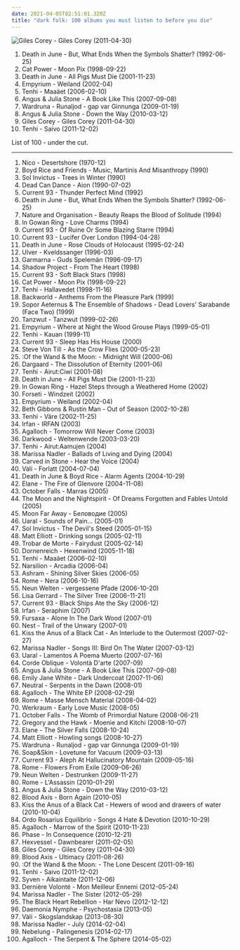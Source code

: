 ```yaml
---
date: 2021-04-05T02:51:01.320Z
title: "dark folk: 100 albums you must listen to before you die"
---
```

![Giles Corey - Giles Corey (2011-04-30)](http://coverartarchive.org/release/945d7382-e187-454c-bbf9-09abe4404772/4804497131-500.jpg "Giles Corey - Giles Corey (2011-04-30)")
<ol class="albums">
<li data-cover="http://coverartarchive.org/release/01644ef1-8e69-3ada-aec3-d5ab9054eb55/28801957432-500.jpg" data-tags="neofolk" role="button">Death in June - But, What Ends When the Symbols Shatter? (1992-06-25)</li>
<li data-cover="http://coverartarchive.org/release/5d58d210-a58c-4532-a2f5-54c6001a063d/12639050704-500.jpg" data-tags="90s, indie, mellow" role="button">Cat Power - Moon Pix (1998-09-22)</li>
<li data-cover="http://coverartarchive.org/release/21fc81a5-dd05-459c-b528-f25a1044d395/16084072468-500.jpg" data-tags="noise, experimental" role="button">Death in June - All Pigs Must Die (2001-11-23)</li>
<li data-cover="http://coverartarchive.org/release/370bd996-a648-4b02-ad41-083df8a208cb/12560286434-500.jpg" data-tags="neofolk, folk, dark folk" role="button">Empyrium - Weiland (2002-04)</li>
<li data-cover="http://coverartarchive.org/release/c084ab51-54b2-41a5-8fb6-106c62773192/3426121317-500.jpg" data-tags="folk, dark folk" role="button">Tenhi - Maaäet (2006-02-10)</li>
<li data-cover="http://coverartarchive.org/release/43ff3450-f35f-40ad-986b-01703287dc6d/2638757408-500.jpg" data-tags="folk, acoustic, indie folk" role="button">Angus & Julia Stone - A Book Like This (2007-09-08)</li>
<li data-cover="http://coverartarchive.org/release/11b2eb6b-6ecb-4cfc-b814-8ebc80dccd88/9907441763-500.jpg" data-tags="folk, dark folk, neofolk" role="button">Wardruna - Runaljod - gap var Ginnunga (2009-01-19)</li>
<li data-cover="https://img.discogs.com/LrhznqUrhrbnOX4LXZY3sr6kwJw=/fit-in/293x293/filters:strip_icc():format(jpeg):mode_rgb():quality(90)/discogs-images/R-2187241-1268704983.jpeg.jpg" data-tags="folk, australian, acoustic, indie" role="button">Angus & Julia Stone - Down the Way (2010-03-12)</li>
<li data-cover="http://coverartarchive.org/release/945d7382-e187-454c-bbf9-09abe4404772/4804497131-500.jpg" data-tags="dark folk, slowcore" role="button">Giles Corey - Giles Corey (2011-04-30)</li>
<li data-cover="http://coverartarchive.org/release/c5fd2283-0462-49d8-948d-6de4015ee364/2872111551-500.jpg" data-tags="dark folk, hiver" role="button">Tenhi - Saivo (2011-12-02)</li>
</ol>
List of 100 - under the cut.
<!-- more -->

_________________

<ol class="albums">
<li data-cover="https://img.discogs.com/rgRyAKI8DUhrlKcUD0KtNUTC5u4=/fit-in/301x300/filters:strip_icc():format(jpeg):mode_rgb():quality(90)/discogs-images/R-2243100-1299316097.jpeg.jpg" data-tags="experimental, avant-folk, 70s" role="button">
Nico - Desertshore (1970-12)
</li>
<li data-cover="https://img.discogs.com/k7F2p3zdIKqiexIXJjSdmG2YLgs=/fit-in/588x521/filters:strip_icc():format(jpeg):mode_rgb():quality(90)/discogs-images/R-316971-1280442253.jpeg.jpg" data-tags="neofolk, dark folk" role="button">
Boyd Rice and Friends - Music, Martinis And Misanthropy (1990)
</li>
<li data-cover="http://coverartarchive.org/release/db70834c-c1ac-4500-8e15-f9199bb4afeb/14488070941-500.jpg" data-tags="neofolk" role="button">
Sol Invictus - Trees in Winter (1990)
</li>
<li data-cover="http://coverartarchive.org/release/48148a00-abee-387b-9784-1203490a1aad/16700970374-500.jpg" data-tags="ethereal, medieval" role="button">
Dead Can Dance - Aion (1990-07-02)
</li>
<li data-cover="http://coverartarchive.org/release/1b5e3859-a7b4-4782-82e9-f0471f8f461e/14996550732-500.jpg" data-tags="neofolk, apocalyptic folk" role="button">
Current 93 - Thunder Perfect Mind (1992)
</li>
<li data-cover="http://coverartarchive.org/release/01644ef1-8e69-3ada-aec3-d5ab9054eb55/28801957432-500.jpg" data-tags="neofolk" role="button">
Death in June - But, What Ends When the Symbols Shatter? (1992-06-25)
</li>
<li data-cover="http://coverartarchive.org/release/83ceca16-4978-40ff-8403-01a2459e5ada/11674104907-500.jpg" data-tags="neofolk, apocalyptic folk, dark folk" role="button">
Nature and Organisation - Beauty Reaps the Blood of Solitude (1994)
</li>
<li data-cover="https://img.discogs.com/6zIIjkaBss-9X6VtwLjf7VeBWoI=/fit-in/590x531/filters:strip_icc():format(jpeg):mode_rgb():quality(90)/discogs-images/R-986416-1181284371.jpeg.jpg" data-tags="neofolk, dark folk" role="button">
In Gowan Ring - Love Charms (1994)
</li>
<li data-cover="http://coverartarchive.org/release/71119a18-2752-3562-a073-07de27a9709a/3668940581-500.jpg" data-tags="1994, neofolk, dark folk, apocalyptic folk" role="button">
Current 93 - Of Ruine Or Some Blazing Starre (1994)
</li>
<li data-cover="https://img.discogs.com/qScbtbMajtFB0P9XUUyiiZONW_w=/fit-in/600x529/filters:strip_icc():format(jpeg):mode_rgb():quality(90)/discogs-images/R-5845629-1404308603-1741.jpeg.jpg" data-tags="neofolk, world serpent, soundtrack to the apocalypse" role="button">
Current 93 - Lucifer Over London (1994-04-28)
</li>
<li data-cover="http://coverartarchive.org/release/3c46e60d-4448-32a2-a407-916ef35d61db/16083861520-500.jpg" data-tags="neofolk" role="button">
Death in June - Rose Clouds of Holocaust (1995-02-24)
</li>
<li data-cover="http://coverartarchive.org/release/cd7a8fc4-9ef2-4f9f-b47f-2d6c3ac421ea/25356747530-500.jpg" data-tags="folk" role="button">
Ulver - Kveldssanger (1996-03)
</li>
<li data-cover="https://img.discogs.com/iIR8P2o1UNaTJoE9QD487UOK7Mw=/fit-in/580x571/filters:strip_icc():format(jpeg):mode_rgb():quality(90)/discogs-images/R-816769-1232209294.jpeg.jpg" data-tags="folk" role="button">
Garmarna - Guds Spelemän (1996-09-17)
</li>
<li data-cover="http://coverartarchive.org/release/50ead46a-ce80-43fb-8817-5cdbc3982e3b/15566159178-500.jpg" data-tags="gothic, gothic rock, rozz williams" role="button">
Shadow Project - From The Heart (1998)
</li>
<li data-cover="http://coverartarchive.org/release/ce037097-b68d-4bbb-8d17-476fc82ebde3/3613013207-500.jpg" data-tags="piano, melancholic" role="button">
Current 93 - Soft Black Stars (1998)
</li>
<li data-cover="http://coverartarchive.org/release/5d58d210-a58c-4532-a2f5-54c6001a063d/12639050704-500.jpg" data-tags="90s, indie, mellow" role="button">
Cat Power - Moon Pix (1998-09-22)
</li>
<li data-cover="http://coverartarchive.org/release/46b8dd1d-8a9f-4389-96d2-5c5591ef3dc4/18174978441-500.jpg" data-tags="folk, dark folk, hiver" role="button">
Tenhi - Hallavedet (1998-11-16)
</li>
<li data-cover="http://coverartarchive.org/release/f9869932-779b-4474-b877-2315fc74c6a7/8806552856-500.jpg" data-tags="neofolk, dark folk, apocalyptic folk, world serpent" role="button">
Backworld - Anthems From the Pleasure Park (1999)
</li>
<li data-cover="http://coverartarchive.org/release/cde5e66a-d7d2-4187-b389-6fa14a279910/17251378984-500.jpg" data-tags="gothic, darkwave" role="button">
Sopor Aeternus & The Ensemble of Shadows - Dead Lovers' Sarabande (Face Two) (1999)
</li>
<li data-cover="http://coverartarchive.org/release/7bda0240-f1d4-4c5c-b50d-a46fe30af5d7/12568057157-500.jpg" data-tags="german, tanzwut-tanzwut, metal, mittelalter-mix" role="button">
Tanzwut - Tanzwut (1999-02-26)
</li>
<li data-cover="http://coverartarchive.org/release/c6918bbe-4343-4235-a8c5-ca6a79cf60ac/1009676795-500.jpg" data-tags="folk, acoustic, neofolk" role="button">
Empyrium - Where at Night the Wood Grouse Plays (1999-05-01)
</li>
<li data-cover="https://img.discogs.com/o0B1S9nEWRs5utbd44DpfDTTiEw=/fit-in/600x600/filters:strip_icc():format(jpeg):mode_rgb():quality(90)/discogs-images/R-9711267-1485158428-9823.jpeg.jpg" data-tags="neofolk, folk" role="button">
Tenhi - Kauan (1999-11)
</li>
<li data-cover="http://coverartarchive.org/release/c5e4351e-fafd-3066-81a3-71e1cffd2133/3617687903-500.jpg" data-tags="neofolk, apocalyptic folk" role="button">
Current 93 - Sleep Has His House (2000)
</li>
<li data-cover="https://img.discogs.com/odN_mixBOw_bWndp9Tfn1RaOuIg=/fit-in/600x517/filters:strip_icc():format(jpeg):mode_rgb():quality(90)/discogs-images/R-385078-1248849142.jpeg.jpg" data-tags="singer-songwriter, avantgarde, melancholic" role="button">
Steve Von Till - As the Crow Flies (2000-05-23)
</li>
<li data-cover="http://coverartarchive.org/release/288b5f23-8ec0-34cc-be1f-38a9d5c03cda/9943915569-500.jpg" data-tags="neofolk, dark folk" role="button">
:Of the Wand & the Moon: - Midnight Will (2000-06)
</li>
<li data-cover="http://coverartarchive.org/release/fa4868f0-1f2f-4bdc-9cc3-61b107642db3/27796142340-500.jpg" data-tags="dark ambient, darkwave" role="button">
Dargaard - The Dissolution of Eternity (2001-06)
</li>
<li data-cover="https://img.discogs.com/m9uVH-zFlLYpBcB3Dkn0J6FTas0=/fit-in/508x450/filters:strip_icc():format(jpeg):mode_rgb():quality(90)/discogs-images/R-441765-1113946537.jpg.jpg" data-tags="dark folk, 00s" role="button">
Tenhi - Airut:Ciwi (2001-08)
</li>
<li data-cover="http://coverartarchive.org/release/21fc81a5-dd05-459c-b528-f25a1044d395/16084072468-500.jpg" data-tags="noise, experimental" role="button">
Death in June - All Pigs Must Die (2001-11-23)
</li>
<li data-cover="http://coverartarchive.org/release/966b9b3e-cd34-4f2d-ad4c-f2f371bb0e5d/28482190012-500.jpg" data-tags="medieval, folk, neofolk" role="button">
In Gowan Ring - Hazel Steps through a Weathered Home (2002)
</li>
<li data-cover="https://img.discogs.com/JlxQC6aH-FDxs9fSB_lz29sjDec=/fit-in/500x507/filters:strip_icc():format(jpeg):mode_rgb():quality(90)/discogs-images/R-925729-1177435553.jpeg.jpg" data-tags="neofolk" role="button">
Forseti - Windzeit (2002)
</li>
<li data-cover="http://coverartarchive.org/release/370bd996-a648-4b02-ad41-083df8a208cb/12560286434-500.jpg" data-tags="neofolk, folk, dark folk" role="button">
Empyrium - Weiland (2002-04)
</li>
<li data-cover="http://coverartarchive.org/release/d6dfec82-bdcc-4e05-9d8e-7666f9e74c0b/14023327941-500.jpg" data-tags="female vocalists, trip-hop" role="button">
Beth Gibbons & Rustin Man - Out of Season (2002-10-28)
</li>
<li data-cover="https://img.discogs.com/W_PczOtxToSZWZBBjGocvpU70iM=/fit-in/458x400/filters:strip_icc():format(jpeg):mode_rgb():quality(90)/discogs-images/R-463740-1117243587.jpg.jpg" data-tags="folk" role="button">
Tenhi - Väre (2002-11-25)
</li>
<li data-cover="http://coverartarchive.org/release/2dec60d0-00a4-4ffd-ae4b-69e86f0601dc/2788181181-500.jpg" data-tags="fantasy, ethereal, darkwave, world fusion, female vocalists" role="button">
Irfan - IRFAN (2003)
</li>
<li data-cover="http://coverartarchive.org/release/7aeb5277-5955-41da-8a0c-9951cf2d2c8a/1122752211-500.jpg" data-tags="folk" role="button">
Agalloch - Tomorrow Will Never Come (2003)
</li>
<li data-cover="http://coverartarchive.org/release/23893c69-35ae-47eb-b9ed-d7378ff885fa/14841082382-500.jpg" data-tags="dark folk" role="button">
Darkwood - Weltenwende (2003-03-20)
</li>
<li data-cover="http://coverartarchive.org/release/b2ea53b8-6930-4d45-9503-4482007d7cf1/3426093623-500.jpg" data-tags="2004" role="button">
Tenhi - Airut:Aamujen (2004)
</li>
<li data-cover="http://coverartarchive.org/release/bc2e6f32-2f93-41e7-8930-6485122e7052/3020431710-500.jpg" data-tags="folk" role="button">
Marissa Nadler - Ballads of Living and Dying (2004)
</li>
<li data-cover="http://coverartarchive.org/release/5c6f9b00-d6f1-48f1-913f-e331cca58e79/25743960778-500.jpg" data-tags="folk, acoustic, neofolk, dark folk" role="button">
Carved in Stone - Hear the Voice (2004)
</li>
<li data-cover="https://img.discogs.com/9iTqhcnCflow8WGesAyFYUyyUYA=/fit-in/431x600/filters:strip_icc():format(jpeg):mode_rgb():quality(90)/discogs-images/R-750037-1154971410.jpeg.jpg" data-tags="neofolk" role="button">
Vàli - Forlatt (2004-07-04)
</li>
<li data-cover="http://coverartarchive.org/release/eef84711-da0a-41b4-b2e9-a6e5fae95155/21078918413-500.jpg" data-tags="neofolk" role="button">
Death in June & Boyd Rice - Alarm Agents (2004-10-29)
</li>
<li data-cover="https://img.discogs.com/h755aup4vPrO0tBSWmYsUPI5sLs=/fit-in/400x400/filters:strip_icc():format(jpeg):mode_rgb():quality(90)/discogs-images/R-737225-1153573735.jpeg.jpg" data-tags="ethereal, medieval" role="button">
Elane - The Fire of Glenvore (2004-11-08)
</li>
<li data-cover="https://img.discogs.com/0OTqhj1ihhXK0ZY4ah0-xNPBxjo=/fit-in/350x350/filters:strip_icc():format(jpeg):mode_rgb():quality(90)/discogs-images/R-986951-1181049675.jpeg.jpg" data-tags="folk" role="button">
October Falls - Marras (2005)
</li>
<li data-cover="http://coverartarchive.org/release/ef88e819-cdf2-43e7-9b06-591d9b2ea64a/3003107829-500.jpg" data-tags="medieval" role="button">
The Moon and the Nightspirit - Of Dreams Forgotten and Fables Untold (2005)
</li>
<li data-cover="https://img.discogs.com/Xz2F3hJV1GXk9XlcykENIjejuhc=/fit-in/600x600/filters:strip_icc():format(jpeg):mode_rgb():quality(90)/discogs-images/R-13967827-1565114898-3972.jpeg.jpg" data-tags="dark folk" role="button">
Moon Far Away - Беловодие (2005)
</li>
<li data-cover="http://coverartarchive.org/release/59f014e1-98ab-4713-b474-4ec58fea6e03/1086086381-500.jpg" data-tags="dark folk" role="button">
Uaral - Sounds of Pain... (2005-01)
</li>
<li data-cover="https://img.discogs.com/zVl84rbhqZBz2tLPaj6hGHrnS-c=/fit-in/600x614/filters:strip_icc():format(jpeg):mode_rgb():quality(90)/discogs-images/R-11723837-1521813872-2849.png.jpg" data-tags="neofolk, dark folk, apocalyptic folk" role="button">
Sol Invictus - The Devil's Steed (2005-01-15)
</li>
<li data-cover="http://coverartarchive.org/release/88c9b590-0731-45e8-af4f-32c68e777b91/17569572923-500.jpg" data-tags="folk" role="button">
Matt Elliott - Drinking songs (2005-02-11)
</li>
<li data-cover="https://img.discogs.com/aR-NBf345D0EAAF4K5Dq4OB4w9o=/fit-in/600x534/filters:strip_icc():format(jpeg):mode_rgb():quality(90)/discogs-images/R-801483-1200479401.jpeg.jpg" data-tags="ethereal, fantasy, neofolk" role="button">
Trobar de Morte - Fairydust (2005-02-14)
</li>
<li data-cover="https://img.discogs.com/3sQwM5lfulY3vU5sNNizFNiGypw=/fit-in/150x150/filters:strip_icc():format(jpeg):mode_rgb():quality(90)/discogs-images/R-570929-1182097706.jpeg.jpg" data-tags="black metal, acoustic" role="button">
Dornenreich - Hexenwind (2005-11-18)
</li>
<li data-cover="http://coverartarchive.org/release/c084ab51-54b2-41a5-8fb6-106c62773192/3426121317-500.jpg" data-tags="folk, dark folk" role="button">
Tenhi - Maaäet (2006-02-10)
</li>
<li data-cover="https://img.discogs.com/68m0_-Q770-uAHqgj9CiEAkXAew=/fit-in/400x538/filters:strip_icc():format(jpeg):mode_rgb():quality(90)/discogs-images/R-1064184-1189339453.jpeg.jpg" data-tags="ethereal, darkwave, neofolk" role="button">
Narsilion - Arcadia (2006-04)
</li>
<li data-cover="http://coverartarchive.org/release/f3f6d58c-ef31-4f45-8ad2-33f1947290fe/2026078238-500.jpg" data-tags="melancholic, neoclassical" role="button">
Ashram - Shining Silver Skies (2006-05)
</li>
<li data-cover="http://coverartarchive.org/release/3c058ac6-7b93-4996-af7d-6ba2b2afb6df/18075146308-500.jpg" data-tags="neofolk" role="button">
Rome - Nera (2006-10-16)
</li>
<li data-cover="http://coverartarchive.org/release/2e31f4ff-d70f-44f2-a213-454229b6f8e0/26471075091-500.jpg" data-tags="neofolk, folk" role="button">
Neun Welten - vergessene Pfade (2006-10-20)
</li>
<li data-cover="http://coverartarchive.org/release/35fbd275-fdc3-4450-9b34-e05c5d93bef0/7597192789-500.jpg" data-tags="ambient, female vocalists, new age" role="button">
Lisa Gerrard - The Silver Tree (2006-11-21)
</li>
<li data-cover="http://coverartarchive.org/release/4c879591-517a-4e93-93f9-f2a478aeca0d/3646865582-500.jpg" data-tags="dark folk, apocalyptic folk" role="button">
Current 93 - Black Ships Ate the Sky (2006-12)
</li>
<li data-cover="http://coverartarchive.org/release/ac9ff732-814f-4c91-87eb-acc311c80c7d/2044549867-500.jpg" data-tags="ethereal, female vocalists" role="button">
Irfan - Seraphim (2007)
</li>
<li data-cover="http://coverartarchive.org/release/73295f07-5e1d-4923-9821-05e4aed55838/27574041654-500.jpg" data-tags="folk, ambient, experimental, psychedelic, avant-garde, psychedelic folk, dark folk, dark acoustic, interesting, american primitive, art pop, avant-folk, experimental folk, drone folk, radio bav, atmospheric folk, un, gammarec, fursaxa, nancykitten all-time favourite albums" role="button">
Fursaxa - Alone In The Dark Wood (2007-01)
</li>
<li data-cover="http://coverartarchive.org/release/ae23e3f2-2b7b-4680-aa1e-b2c78fc18d00/3104771405-500.jpg" data-tags="ambient" role="button">
Nest - Trail of the Unwary (2007-01)
</li>
<li data-cover="http://coverartarchive.org/release/ee1226f9-74a1-42c6-bf22-26be859de1fc/6043097976-500.jpg" data-tags="neofolk, dark folk" role="button">
Kiss the Anus of a Black Cat - An Interlude to the Outermost (2007-02-27)
</li>
<li data-cover="http://coverartarchive.org/release/6612f329-7d59-4578-8128-c2a2ec86565c/8703131155-500.jpg" data-tags="folk" role="button">
Marissa Nadler - Songs III: Bird On The Water (2007-03-12)
</li>
<li data-cover="http://coverartarchive.org/release/f1fdac49-ff49-4469-83ee-1f7ed12bdb7e/1086102767-500.jpg" data-tags="doom metal" role="button">
Uaral - Lamentos A Poema Muerto (2007-07-16)
</li>
<li data-cover="http://coverartarchive.org/release/8d22919d-84fd-49b1-a1a3-d76286ebd0c4/2234281903-500.jpg" data-tags="neofolk, dark folk, folk, ethereal" role="button">
Corde Oblique - Volontà D'arte (2007-09)
</li>
<li data-cover="http://coverartarchive.org/release/43ff3450-f35f-40ad-986b-01703287dc6d/2638757408-500.jpg" data-tags="folk, acoustic, indie folk" role="button">
Angus & Julia Stone - A Book Like This (2007-09-08)
</li>
<li data-cover="http://coverartarchive.org/release/2dc3b27d-aa35-47d6-847d-18a25821bbc1/10182347842-500.jpg" data-tags="singer-songwriter, indie, acoustic, indie folk" role="button">
Emily Jane White - Dark Undercoat (2007-11-06)
</li>
<li data-cover="http://coverartarchive.org/release/363de362-e921-43ce-9679-3d9ae0f62314/11811299837-500.jpg" data-tags="dark folk" role="button">
Neutral - Serpents in the Dawn (2008-01)
</li>
<li data-cover="http://coverartarchive.org/release/ea4a5386-438d-4b1c-9c88-ef99e88944b1/21895396089-500.jpg" data-tags="neofolk" role="button">
Agalloch - The White EP (2008-02-29)
</li>
<li data-cover="http://coverartarchive.org/release/3dbd7f00-e950-4229-9622-bb7c4081e505/2114489033-500.jpg" data-tags="neofolk" role="button">
Rome - Masse Mensch Material (2008-04-02)
</li>
<li data-cover="https://img.discogs.com/wK5U55_fkne69T4YJ4Elj4T5CUw=/fit-in/600x587/filters:strip_icc():format(jpeg):mode_rgb():quality(90)/discogs-images/R-1406038-1600617966-7837.jpeg.jpg" data-tags="folk noir, dark folk, neoclassical, apocalyptic folk, martial neofolk, je devrais avoir mon enfer de la caresse, ahnstern, je dirai quelque jour vos naissances latentes, nox-aeternus" role="button">
Werkraum - Early Love Music (2008-05)
</li>
<li data-cover="https://img.discogs.com/Sz9RMP0s5CB5u4pO4uZaJkLrsro=/fit-in/600x598/filters:strip_icc():format(jpeg):mode_rgb():quality(90)/discogs-images/R-1508549-1224936159.jpeg.jpg" data-tags="dark folk" role="button">
October Falls - The Womb of Primordial Nature (2008-06-21)
</li>
<li data-cover="https://img.discogs.com/l3Al6RIdg26l2hV2FEujftK1ttE=/fit-in/350x350/filters:strip_icc():format(jpeg):mode_rgb():quality(90)/discogs-images/R-1470791-1222156904.jpeg.jpg" data-tags="indie, folk" role="button">
Gregory and the Hawk - Moenie and Kitchi (2008-10-07)
</li>
<li data-cover="http://coverartarchive.org/release/1b7e0d89-ceff-444a-9963-34fac90ba3b5/16422860334-500.jpg" data-tags="ethereal, folk, darkwave, dark folk" role="button">
Elane - The Silver Falls (2008-10-24)
</li>
<li data-cover="http://coverartarchive.org/release/ae954b72-41c8-4984-b9a9-63b53030d1d0/2471701414-500.jpg" data-tags="slowcore, neofolk, dark folk, 00s, neo folk, list, great album covers, fancy album covers, monochrome album covers, vintage album covers, psychedelic album covers,  dark folk" role="button">
Matt Elliott - Howling songs (2008-10-27)
</li>
<li data-cover="http://coverartarchive.org/release/11b2eb6b-6ecb-4cfc-b814-8ebc80dccd88/9907441763-500.jpg" data-tags="folk, dark folk, neofolk" role="button">
Wardruna - Runaljod - gap var Ginnunga (2009-01-19)
</li>
<li data-cover="https://img.discogs.com/5ULMdii6V1Px_WEq_Gnq-FYTwV4=/fit-in/500x500/filters:strip_icc():format(jpeg):mode_rgb():quality(90)/discogs-images/R-1690134-1266618713.jpeg.jpg" data-tags="piano" role="button">
Soap&Skin - Lovetune for Vacuum (2009-03-13)
</li>
<li data-cover="http://coverartarchive.org/release/fa6c5ad8-9c11-4d5f-a5cd-05b2b36dfadc/3635860075-500.jpg" data-tags="psychedelic rock" role="button">
Current 93 - Aleph At Hallucinatory Mountain (2009-05-16)
</li>
<li data-cover="http://coverartarchive.org/release/37ee2649-7dfb-45ad-87b3-ca77ba66d87d/17650563376-500.jpg" data-tags="neofolk" role="button">
Rome - Flowers From Exile (2009-06-26)
</li>
<li data-cover="http://coverartarchive.org/release/b037ecc8-45fa-43c1-bf9a-30c4934b3aed/3104789300-500.jpg" data-tags="neofolk, neo folk" role="button">
Neun Welten - Destrunken (2009-11-27)
</li>
<li data-cover="http://coverartarchive.org/release/cd87c753-a934-414b-9da3-b383c3304c26/1802701475-500.jpg" data-tags="dark folk" role="button">
Rome - L'Assassin (2010-01-29)
</li>
<li data-cover="https://img.discogs.com/LrhznqUrhrbnOX4LXZY3sr6kwJw=/fit-in/293x293/filters:strip_icc():format(jpeg):mode_rgb():quality(90)/discogs-images/R-2187241-1268704983.jpeg.jpg" data-tags="folk, australian, acoustic, indie" role="button">
Angus & Julia Stone - Down the Way (2010-03-12)
</li>
<li data-cover="https://img.discogs.com/IVnNV2ChN-VuiiFjVijr4bFY0r8=/fit-in/582x585/filters:strip_icc():format(jpeg):mode_rgb():quality(90)/discogs-images/R-4683800-1372175780-2537.jpeg.jpg" data-tags="industrial, neofolk, dark folk, apocalyptic folk" role="button">
Blood Axis - Born Again (2010-05)
</li>
<li data-cover="http://coverartarchive.org/release/71727f18-c683-4440-8ee5-0a623b5ad7fb/3109305787-500.jpg" data-tags="psychedelic folk, psychedelic neofolk" role="button">
Kiss the Anus of a Black Cat - Hewers of wood and drawers of water (2010-10-04)
</li>
<li data-cover="https://img.discogs.com/WHl5pkNwsJObKrpsAUbeA7RNv5o=/fit-in/600x595/filters:strip_icc():format(jpeg):mode_rgb():quality(90)/discogs-images/R-1683872-1238740912.jpeg.jpg" data-tags="dark folk, apocalyptic folk, out of line" role="button">
Ordo Rosarius Equilibrio - Songs 4 Hate & Devotion (2010-10-29)
</li>
<li data-cover="http://coverartarchive.org/release/4bf41913-8e1a-37ef-97df-b5ee6e959db1/19071349987-500.jpg" data-tags="black metal, atmospheric black metal, folk metal, homoerotic wet dream nostalgia metal, id rather shove a hot curling iron up my ass than listen to this shit, progressive buttsecks metal, very popular among the gay community, jesus i want to vomit" role="button">
Agalloch - Marrow of the Spirit (2010-11-23)
</li>
<li data-cover="http://coverartarchive.org/release/29c108d3-2d05-4637-8dad-e67025ee452a/1484876997-500.jpg" data-tags="rock, alternative rock, indie rock, progressive rock, post punk, sludge, art rock, psych, space rock, spiritual, garage rock, post rock, psychedelic rock, greek, prog rock, glam punk, dark wave, neo-psychedelia, acid rock, psych-rock, moroccan roll, phase, spiritual rock, greek psych, insight out, post-rock, post-punk, greek rock, post grunge, death n roll, space psych, neo-psych, goth n roll, psych punk, psychedelic progressive rock, psychedelic glam punk, psych prog rock, grunge, experimental, psychedelia, folk rock, trippy, exotic, traditional, electro rock, post-metal, mystic, neo-psychedelic, post metal, eastern, psych folk, dark folk, post-hardcore, alt rock, punk n roll, gothabilly, post hardcore, psych-folk, post-industrial, folk psych, prog psych, psychedelic space rock, garage psych, psych prog, post-grudge, greek psychedelic rock, greek psychedelia, greek-psych" role="button">
Phase - In Consequence (2010-12-21)
</li>
<li data-cover="http://coverartarchive.org/release/7a1e4735-6f30-4d71-8702-4399f7bec4b3/5913448914-500.jpg" data-tags="psychedelic folk, dark folk" role="button">
Hexvessel - Dawnbearer (2011-02-05)
</li>
<li data-cover="http://coverartarchive.org/release/945d7382-e187-454c-bbf9-09abe4404772/4804497131-500.jpg" data-tags="dark folk, slowcore" role="button">
Giles Corey - Giles Corey (2011-04-30)
</li>
<li data-cover="http://coverartarchive.org/release/7d744184-34a0-415a-b89e-6f8c7ed2d305/11633838088-500.jpg" data-tags="industrial, folk noir, neofolk, dark folk, martial industrial, neoclassical, apocalyptic folk, martial neofolk, je dirai quelque jour vos naissances latentes, nox-aeternus" role="button">
Blood Axis - Ultimacy (2011-08-26)
</li>
<li data-cover="http://coverartarchive.org/release/185b1da0-5c07-4892-bb20-fee4642650c6/9259617885-500.jpg" data-tags="neofolk, dark folk" role="button">
:Of the Wand & the Moon: - The Lone Descent (2011-09-16)
</li>
<li data-cover="http://coverartarchive.org/release/c5fd2283-0462-49d8-948d-6de4015ee364/2872111551-500.jpg" data-tags="dark folk, hiver" role="button">
Tenhi - Saivo (2011-12-02)
</li>
<li data-cover="http://coverartarchive.org/release/0d815606-6d6b-4bab-a610-5adea767a80c/2722326802-500.jpg" data-tags="dark folk, tribal ambient" role="button">
Syven - Aikaintaite (2011-12-06)
</li>
<li data-cover="http://coverartarchive.org/release/749b013d-fd81-4ca1-9acd-4c5de34ba331/5904656404-500.jpg" data-tags="industrial, folk noir, neofolk, dark folk, martial industrial, neoclassical, apocalyptic folk, music i tried but didnt like, martial neofolk, je dirai quelque jour vos naissances latentes, nox-aeternus, eurasian artists european association" role="button">
Dernière Volonté - Mon Meilleur Ennemi (2012-05-24)
</li>
<li data-cover="https://img.discogs.com/dvl6xSde-sW2xd_JFPh8pG5lChA=/fit-in/400x400/filters:strip_icc():format(jpeg):mode_rgb():quality(90)/discogs-images/R-3677749-1354404864-2477.jpeg.jpg" data-tags="folk, singer-songwriter, dream folk" role="button">
Marissa Nadler - The Sister (2012-05-29)
</li>
<li data-cover="https://img.discogs.com/KqXNWOdktsybtUWsitkgcS4Hbl8=/fit-in/550x550/filters:strip_icc():format(jpeg):mode_rgb():quality(90)/discogs-images/R-4216023-1358787641-2284.jpeg.jpg" data-tags="post-rock, post-hardcore" role="button">
The Black Heart Rebellion - Har Nevo (2012-12-12)
</li>
<li data-cover="http://coverartarchive.org/release/51be17ad-a48c-4396-bc41-34e32bfc84d9/6527703449-500.jpg" data-tags="neofolk, greek, pagan" role="button">
Daemonia Nymphe - Psychostasia (2013-05)
</li>
<li data-cover="http://coverartarchive.org/release/3340c511-8744-41e4-a5e6-630699ea5ccd/16485301148-500.jpg" data-tags="acoustic" role="button">
Vàli - Skogslandskap (2013-08-30)
</li>
<li data-cover="http://coverartarchive.org/release/1c10ba34-278b-48fc-9ab6-0c2a74340383/6567257508-500.jpg" data-tags="singer-songwriter, dream pop, ethereal" role="button">
Marissa Nadler - July (2014-02-04)
</li>
<li data-cover="http://coverartarchive.org/release/9963e580-6d2d-4294-abe1-aed84302c53d/6830106367-500.jpg" data-tags="neofolk, dark folk" role="button">
Nebelung - Palingenesis (2014-02-17)
</li>
<li data-cover="http://coverartarchive.org/release/cfc5fd4a-d781-4b0d-b987-4ffe86318150/7382794708-500.jpg" data-tags="doom metal, folk metal" role="button">
Agalloch - The Serpent & The Sphere (2014-05-02)
</li>
</ol>